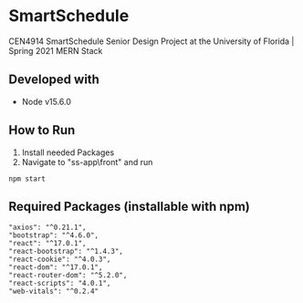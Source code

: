# SmartSchedule
CEN4914 SmartSchedule Senior Design Project at the University of Florida | Spring 2021
MERN Stack

## Developed with
* Node v15.6.0

## How to Run
1. Install needed Packages
2. Navigate to "ss-app\front\" and run 
```
npm start
```

## Required Packages (installable with npm)
```
"axios": "^0.21.1",
"bootstrap": "^4.6.0",
"react": "^17.0.1",
"react-bootstrap": "^1.4.3",
"react-cookie": "^4.0.3",
"react-dom": "^17.0.1",
"react-router-dom": "^5.2.0",
"react-scripts": "4.0.1",
"web-vitals": "^0.2.4"
```